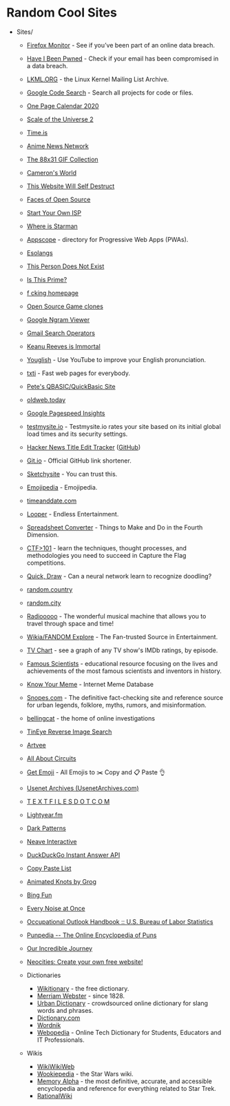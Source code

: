 # Random Cool Sites

- Sites/
    - [Firefox Monitor](https://monitor.firefox.com/) - See if you’ve been part of an online data breach.
    - [Have I Been Pwned](https://haveibeenpwned.com/) - Check if your email has been compromised in a data breach.
    - [LKML.ORG](https://lkml.org/) - the Linux Kernel Mailing List Archive.
    - [Google Code Search](https://cs.opensource.google/) - Search all projects for code or files.
    - [One Page Calendar 2020](https://davebakker.io/onepagecalendar/)
    - [Scale of the Universe 2](https://htwins.net/scale2/)
    - [Time.is](https://time.is/)
    - [Anime News Network](https://www.animenewsnetwork.com/)
    - [The 88x31 GIF Collection](http://cyber.dabamos.de/88x31/)
    - [Cameron's World](https://www.cameronsworld.net/)
    - [This Website Will Self Destruct](https://www.thiswebsitewillselfdestruct.com/)
    - [Faces of Open Source](http://www.facesofopensource.com/)
    - [Start Your Own ISP](https://startyourownisp.com/)
    - [Where is Starman](https://www.whereisroadster.com/)
    - [Appscope](https://appsco.pe/) - directory for Progressive Web Apps (PWAs).
    - [Esolangs](https://esolangs.org/wiki/Main_Page)
    - [This Person Does Not Exist](https://www.thispersondoesnotexist.com/)
    - [Is This Prime?](http://isthisprime.com/game/)
    - [f cking homepage](https://fuckinghomepage.com/)
    - [Open Source Game clones](https://osgameclones.com/)
    - [Google Ngram Viewer](https://books.google.com/ngrams)
    - [Gmail Search Operators](https://support.google.com/mail/answer/7190)
    - [Keanu Reeves is Immortal](https://www.keanuisimmortal.com/)
    - [Youglish](https://youglish.com/) - Use YouTube to improve your English pronunciation.
    - [txti](http://txti.es/) - Fast web pages for everybody.
    - [Pete's QBASIC/QuickBasic Site](http://www.petesqbsite.com/index.php)
    - [oldweb.today](http://oldweb.today/)
    - [Google Pagespeed Insights](https://developers.google.com/speed/pagespeed/insights/)
    - [testmysite.io](https://testmysite.io/) - Testmysite.io rates your site based on its initial global load times and its security settings.
    - [Hacker News Title Edit Tracker](https://hackernewstitles.netlify.com/) ([GitHub](https://github.com/peterc/hntitles))
    - [Git.io](https://git.io/) - Official GitHub link shortener.
    - [Sketchysite](https://www.sketchywebsite.net/) - You can trust this.
    - [Emojipedia](https://emojipedia.org/) - Emojipedia.
    - [timeanddate.com](https://www.timeanddate.com/)
    - [Looper](https://www.looper.com/) - Endless Entertainment.
    - [Spreadsheet Converter](http://makeanddo4d.com/spreadsheet/) - Things to Make and Do in the Fourth Dimension.
    - [CTF>101](https://ctf101.org/) - learn the techniques, thought processes, and methodologies you need to succeed in Capture the Flag competitions.
    - [Quick, Draw](https://quickdraw.withgoogle.com/) -  Can a neural network learn to recognize doodling?
    - [random.country](https://random.country/)
    - [random.city](https://randomcity.net/)
    - [Radiooooo](http://radiooooo.com/) - The wonderful musical machine that allows you to travel through space and time!
    - [Wikia/FANDOM Explore](https://www.fandom.com/explore) - The Fan-trusted Source in Entertainment.
    - [TV Chart](https://tvchart.benmiz.com/) - see a graph of any TV show's IMDb ratings, by episode.
    - [Famous Scientists](https://www.famousscientists.org/) - educational resource focusing on the lives and achievements of the most famous scientists and inventors in history.
    - [Know Your Meme](https://knowyourmeme.com/) - Internet Meme Database
    - [Snopes.com](https://www.snopes.com/) - The definitive fact-checking site and reference source for urban legends, folklore, myths, rumors, and misinformation.
    - [bellingcat](https://www.bellingcat.com/) - the home of online investigations
    - [TinEye Reverse Image Search](https://tineye.com/)
    - [Artvee](https://artvee.com/)
    - [All About Circuits](https://www.allaboutcircuits.com/)
    - [Get Emoji](https://getemoji.com/) - All Emojis to ✂️ Copy and 📋 Paste 👌
    - [Usenet Archives (UsenetArchives.com)](https://www.usenetarchives.com/)
    - [T E X T F I L E S D O T C O M](http://textfiles.com/)
    - [Lightyear.fm](http://www.lightyear.fm/)
    - [Dark Patterns](https://darkpatterns.org/)
    - [Neave Interactive](https://neave.com/)
    - [DuckDuckGo Instant Answer API](https://api.duckduckgo.com/api)
    - [Copy Paste List](https://copypastelist.com/)
    - [Animated Knots by Grog](https://www.animatedknots.com/)
    - [Bing Fun](https://www.bing.com/fun)
    - [Every Noise at Once](https://everynoise.com/)
    - [Occupational Outlook Handbook :: U.S. Bureau of Labor Statistics](https://www.bls.gov/ooh/home.htm)
    - [Punpedia -- The Online Encyclopedia of Puns](https://punpedia.org/)
    - [Our Incredible Journey](https://ourincrediblejourney.tumblr.com/)
    - [Neocities: Create your own free website!](https://neocities.org/)
  
  - Dictionaries  
    - [Wikitionary](https://en.wiktionary.org/) - the free dictionary.
    - [Merriam Webster](https://www.merriam-webster.com/) - since 1828.
    - [Urban Dictionary](https://www.urbandictionary.com/) - crowdsourced online dictionary for slang words and phrases.
    - [Dictionary.com](https://www.dictionary.com/)
    - [Wordnik](https://www.wordnik.com/)
    - [Webopedia](https://www.webopedia.com/) - Online Tech Dictionary for Students, Educators and IT Professionals.
    
  - Wikis
    - [WikiWikiWeb](https://wiki.c2.com/)
    - [Wookiepedia](https://starwars.fandom.com/wiki/Main_Page) - the Star Wars wiki.
    - [Memory Alpha](https://memory-alpha.fandom.com/) - the most definitive, accurate, and accessible encyclopedia and reference for everything related to Star Trek.
    - [RationalWiki](https://rationalwiki.org/wiki/Main_Page)
